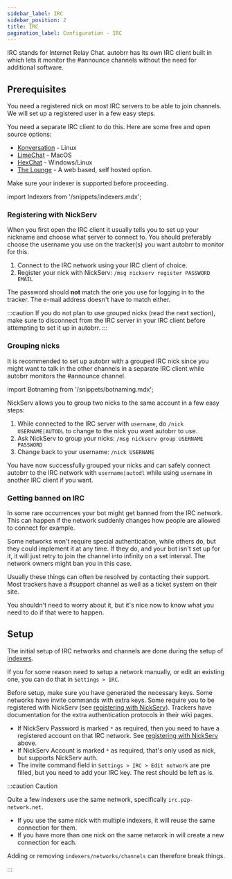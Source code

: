 ```yaml
---
sidebar_label: IRC
sidebar_position: 2
title: IRC
pagination_label: Configuration - IRC
---
```


IRC stands for Internet Relay Chat. autobrr has its own IRC client built in which lets it monitor the #announce channels without the need for additional software.

## Prerequisites

You need a registered nick on most IRC servers to be able to join channels. We will set up a registered user in a few easy steps.

You need a separate IRC client to do this.
Here are some free and open source options:

* [Konversation](https://konversation.kde.org/) - Linux
* [LimeChat](http://limechat.net/mac/) - MacOS
* [HexChat](https://hexchat.github.io/) - Windows/Linux
* [The Lounge](https://thelounge.chat) - A web based, self hosted option.

Make sure your indexer is supported before proceeding.

import Indexers from '/snippets/indexers.mdx';

<Indexers/>

### Registering with NickServ

When you first open the IRC client it usually tells you to set up your nickname and choose what server to connect to. You should preferably choose the username you use on the tracker(s) you want autobrr to monitor for this.

1. Connect to the IRC network using your IRC client of choice.
2. Register your nick with NickServ: `/msg nickserv register PASSWORD EMAIL`

The password should **not** match the one you use for logging in to the tracker.
The e-mail address doesn't have to match either.

:::caution
If you do not plan to use grouped nicks (read the next section), make sure to disconnect from the IRC server in your IRC client before attempting to set it up in autobrr.
:::

### Grouping nicks

It is recommended to set up autobrr with a grouped IRC nick since you might want to talk in the other channels in a separate IRC client while autobrr monitors the #announce channel.

import Botnaming from '/snippets/botnaming.mdx';

<Botnaming/>

NickServ allows you to group two nicks to the same account in a few easy steps:

1. While connected to the IRC server with `username`, do `/nick USERNAME|AUTODL` to change to the nick you want autobrr to use.
2. Ask NickServ to group your nicks: `/msg nickserv group USERNAME PASSWORD`
3. Change back to your username: `/nick USERNAME`

You have now successfully grouped your nicks and can safely connect autobrr to the IRC network with `username|autodl` while using `username` in another IRC client if you want.

### Getting banned on IRC

In some rare occurrences your bot might get banned from the IRC network. This can happen if the network suddenly changes how people are allowed to connect for example.

Some networks won't require special authentication, while others do, but they could implement it at any time. If they do, and your bot isn't set up for it, it will just retry to join the channel into infinity on a set interval. The network owners might ban you in this case.

Usually these things can often be resolved by contacting their support. Most trackers have a #support channel as well as a ticket system on their site.

You shouldn't need to worry about it, but it's nice now to know what you need to do if that were to happen.

## Setup

The initial setup of IRC networks and channels are done during the setup of [indexers](../configuration/indexers).

If you for some reason need to setup a network manually, or edit an existing one, you can do that in `Settings > IRC`.

Before setup, make sure you have generated the necessary keys. Some networks have invite commands with extra keys. Some require you to be registered with NickServ (see [registering with NickServ](#registering-with-nickserv)). Trackers have documentation for the extra authentication protocols in their wiki pages.

* If NickServ Password is marked `*` as required, then you need to have a registered account on that IRC network. See [registering with NickServ](#registering-with-nickserv) above.
* If NickServ Account is marked `*` as required, that's only used as nick, but supports NickServ auth.
* The invite command field in `Settings > IRC > Edit network` are pre filled, but you need to add your IRC key. The rest should be left as is.

:::caution Caution

Quite a few indexers use the same network, specifically `irc.p2p-network.net`.

* If you use the same nick with multiple indexers, it will reuse the same connection for them.
* If you have more than one nick on the same network in will create a new connection for each.

Adding or removing `indexers/networks/channels` can therefore break things.

:::
